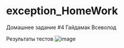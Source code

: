 # exception_HomeWork


Домашнее задание #4
Гайдамак Всеволод


Результаты тестов
![image](https://github.com/user-attachments/assets/4d5119cb-7b74-4988-ab13-2ce73dc22148)
